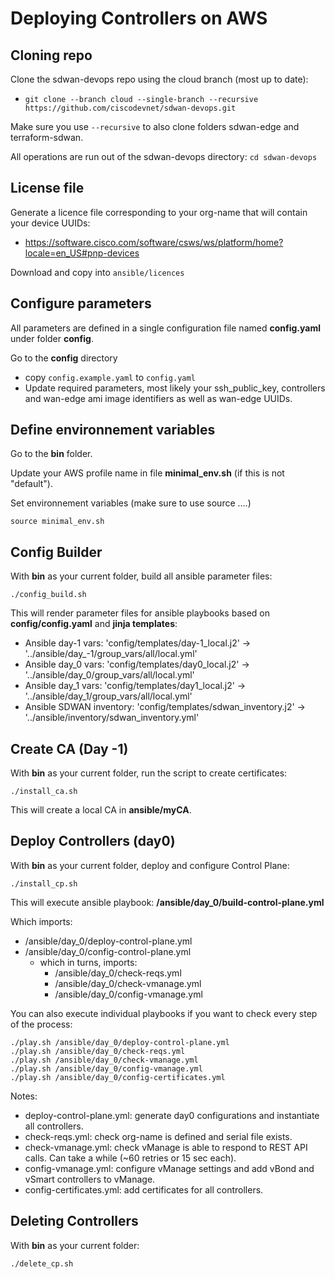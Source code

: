 # Deploying Controllers on AWS

## Cloning repo

Clone the sdwan-devops repo using the cloud branch (most up to date):

- `git clone --branch cloud --single-branch --recursive https://github.com/ciscodevnet/sdwan-devops.git`

Make sure you use `--recursive` to also clone folders sdwan-edge and terraform-sdwan.

All operations are run out of the sdwan-devops directory: `cd sdwan-devops`

## License file

Generate a licence file corresponding to your org-name that will contain your device UUIDs:

- https://software.cisco.com/software/csws/ws/platform/home?locale=en_US#pnp-devices

Download and copy into `ansible/licences`

## Configure parameters

All parameters are defined in a single configuration file named **config.yaml** under folder **config**.

Go to the **config** directory

- copy `config.example.yaml` to `config.yaml`
- Update required parameters, most likely your ssh_public_key, controllers and wan-edge ami image identifiers as well as wan-edge UUIDs.

## Define environnement variables

Go to the **bin** folder.

Update your AWS profile name in file **minimal_env.sh** (if this is not "default").

Set environnement variables (make sure to use source ....)

```shell
source minimal_env.sh
```

## Config Builder

With **bin** as your current folder, build all ansible parameter files:

```shell
./config_build.sh
```

This will render parameter files for ansible playbooks based on **config/config.yaml** and **jinja templates**:

- Ansible day-1 vars: 'config/templates/day-1_local.j2' -> '../ansible/day_-1/group_vars/all/local.yml'
- Ansible day_0 vars: 'config/templates/day0_local.j2' -> '../ansible/day_0/group_vars/all/local.yml'
- Ansible day_1 vars: 'config/templates/day1_local.j2' -> '../ansible/day_1/group_vars/all/local.yml'
- Ansible SDWAN inventory: 'config/templates/sdwan_inventory.j2' -> '../ansible/inventory/sdwan_inventory.yml'

## Create CA (Day -1)

With **bin** as your current folder, run the script to create certificates:

```shell
./install_ca.sh
```

This will create a local CA in **ansible/myCA**.

## Deploy Controllers (day0)

With **bin** as your current folder, deploy and configure Control Plane:

```shell
./install_cp.sh
```

This will execute ansible playbook: **/ansible/day_0/build-control-plane.yml**

Which imports:

- /ansible/day_0/deploy-control-plane.yml
- /ansible/day_0/config-control-plane.yml
  - which in turns, imports:
    - /ansible/day_0/check-reqs.yml
    - /ansible/day_0/check-vmanage.yml
    - /ansible/day_0/config-vmanage.yml

You can also execute individual playbooks if you want to check every step of the process:

```shell
./play.sh /ansible/day_0/deploy-control-plane.yml
./play.sh /ansible/day_0/check-reqs.yml
./play.sh /ansible/day_0/check-vmanage.yml
./play.sh /ansible/day_0/config-vmanage.yml
./play.sh /ansible/day_0/config-certificates.yml
```

Notes:

- deploy-control-plane.yml: generate day0 configurations and instantiate all controllers.
- check-reqs.yml: check org-name is defined and serial file exists.
- check-vmanage.yml: check vManage is able to respond to REST API calls. Can take a while (~60 retries or 15 sec each).
- config-vmanage.yml: configure vManage settings and add vBond and vSmart controllers to vManage.
- config-certificates.yml: add certificates for all controllers.

## Deleting Controllers

With **bin** as your current folder:

```shell
./delete_cp.sh
```
